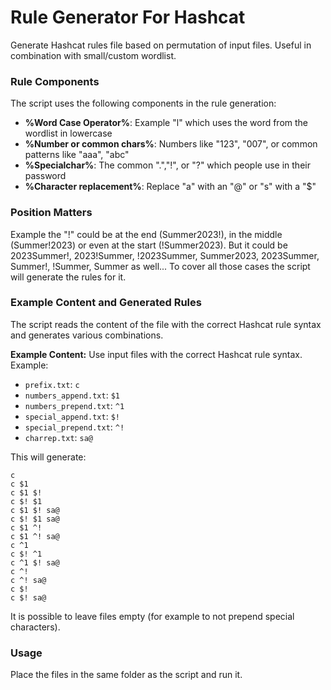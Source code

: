 # Rule Generator For Hashcat
Generate Hashcat rules file based on permutation of input files.
Useful in combination with small/custom wordlist.

### Rule Components

The script uses the following components in the rule generation:

- **%Word Case Operator%**: Example "l" which uses the word from the wordlist in lowercase
- **%Number or common chars%**: Numbers like "123", "007", or common patterns like "aaa", "abc"
- **%Specialchar%**: The common ".","!", or "?" which people use in their password
- **%Character replacement%**: Replace "a" with an "@" or "s" with a "$"

### Position Matters

Example the "!" could be at the end (Summer2023!), in the middle (Summer!2023) or even at the start (!Summer2023).
But it could be 2023Summer!, 2023!Summer, !2023Summer, Summer2023, 2023Summer, Summer!, !Summer, Summer as well...
To cover all those cases the script will generate the rules for it.

### Example Content and Generated Rules

The script reads the content of the file with the correct Hashcat rule syntax and generates various combinations. 

**Example Content:**
Use input files with the correct Hashcat rule syntax. Example:
- `prefix.txt`: `c`
- `numbers_append.txt`: `$1`
- `numbers_prepend.txt`: `^1`
- `special_append.txt`: `$!`
- `special_prepend.txt`: `^!`
- `charrep.txt`: `sa@`

This will generate:
```
c
c $1
c $1 $!
c $! $1
c $1 $! sa@
c $! $1 sa@
c $1 ^!
c $1 ^! sa@
c ^1
c $! ^1
c ^1 $! sa@
c ^!
c ^! sa@
c $!
c $! sa@
```

It is possible to leave files empty (for example to not prepend special characters).

### Usage
Place the files in the same folder as the script and run it.


